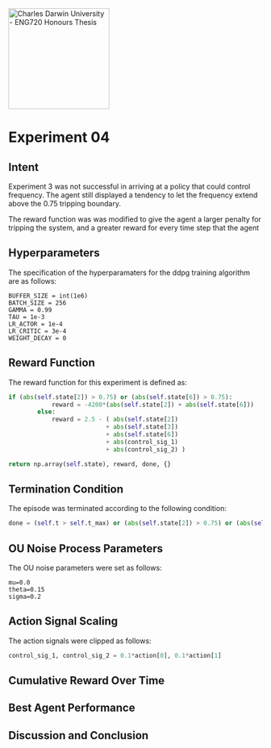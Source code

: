 <img src="https://fundraising.blackbaud.com.au/wp-content/uploads/2016/08/CDU-LOGO-RGB-LHS-1200x628.jpg" alt="Charles Darwin University - ENG720 Honours Thesis" width="200" />

# Experiment 04
## Intent
Experiment 3 was not successful in arriving at a policy that could control frequency. The agent still displayed a tendency to let the frequency extend above the 0.75 tripping boundary.

The reward function was was modified to give the agent a larger penalty for tripping the system, and a greater reward for every time step that the agent


## Hyperparameters
The specification of the hyperparamaters for the ddpg training algorithm are as follows:
```
BUFFER_SIZE = int(1e6)
BATCH_SIZE = 256
GAMMA = 0.99
TAU = 1e-3
LR_ACTOR = 1e-4
LR_CRITIC = 3e-4
WEIGHT_DECAY = 0
```

## Reward Function
The reward function for this experiment is defined as:
```python
if (abs(self.state[2]) > 0.75) or (abs(self.state[6]) > 0.75):
            reward = -4200*(abs(self.state[2]) + abs(self.state[6]))
        else:
            reward = 2.5 - ( abs(self.state[2])
                           + abs(self.state[3])
                           + abs(self.state[6])
                           + abs(control_sig_1)
                           + abs(control_sig_2) )

return np.array(self.state), reward, done, {}
```

## Termination Condition
The episode was terminated according to the following condition:
```python
done = (self.t > self.t_max) or (abs(self.state[2]) > 0.75) or (abs(self.state[6]) > 0.75)
```

## OU Noise Process Parameters
The OU noise parameters were set as follows:
```
mu=0.0
theta=0.15
sigma=0.2
```

## Action Signal Scaling
The action signals were clipped as follows:
```python
control_sig_1, control_sig_2 = 0.1*action[0], 0.1*action[1]
```

## Cumulative Reward Over Time


## Best Agent Performance


## Discussion and Conclusion
